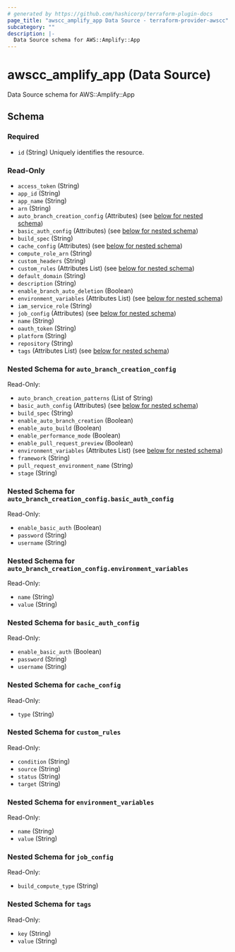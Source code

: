 ```yaml
---
# generated by https://github.com/hashicorp/terraform-plugin-docs
page_title: "awscc_amplify_app Data Source - terraform-provider-awscc"
subcategory: ""
description: |-
  Data Source schema for AWS::Amplify::App
---
```


# awscc_amplify_app (Data Source)

Data Source schema for AWS::Amplify::App



<!-- schema generated by tfplugindocs -->
## Schema

### Required

- `id` (String) Uniquely identifies the resource.

### Read-Only

- `access_token` (String)
- `app_id` (String)
- `app_name` (String)
- `arn` (String)
- `auto_branch_creation_config` (Attributes) (see [below for nested schema](#nestedatt--auto_branch_creation_config))
- `basic_auth_config` (Attributes) (see [below for nested schema](#nestedatt--basic_auth_config))
- `build_spec` (String)
- `cache_config` (Attributes) (see [below for nested schema](#nestedatt--cache_config))
- `compute_role_arn` (String)
- `custom_headers` (String)
- `custom_rules` (Attributes List) (see [below for nested schema](#nestedatt--custom_rules))
- `default_domain` (String)
- `description` (String)
- `enable_branch_auto_deletion` (Boolean)
- `environment_variables` (Attributes List) (see [below for nested schema](#nestedatt--environment_variables))
- `iam_service_role` (String)
- `job_config` (Attributes) (see [below for nested schema](#nestedatt--job_config))
- `name` (String)
- `oauth_token` (String)
- `platform` (String)
- `repository` (String)
- `tags` (Attributes List) (see [below for nested schema](#nestedatt--tags))

<a id="nestedatt--auto_branch_creation_config"></a>
### Nested Schema for `auto_branch_creation_config`

Read-Only:

- `auto_branch_creation_patterns` (List of String)
- `basic_auth_config` (Attributes) (see [below for nested schema](#nestedatt--auto_branch_creation_config--basic_auth_config))
- `build_spec` (String)
- `enable_auto_branch_creation` (Boolean)
- `enable_auto_build` (Boolean)
- `enable_performance_mode` (Boolean)
- `enable_pull_request_preview` (Boolean)
- `environment_variables` (Attributes List) (see [below for nested schema](#nestedatt--auto_branch_creation_config--environment_variables))
- `framework` (String)
- `pull_request_environment_name` (String)
- `stage` (String)

<a id="nestedatt--auto_branch_creation_config--basic_auth_config"></a>
### Nested Schema for `auto_branch_creation_config.basic_auth_config`

Read-Only:

- `enable_basic_auth` (Boolean)
- `password` (String)
- `username` (String)


<a id="nestedatt--auto_branch_creation_config--environment_variables"></a>
### Nested Schema for `auto_branch_creation_config.environment_variables`

Read-Only:

- `name` (String)
- `value` (String)



<a id="nestedatt--basic_auth_config"></a>
### Nested Schema for `basic_auth_config`

Read-Only:

- `enable_basic_auth` (Boolean)
- `password` (String)
- `username` (String)


<a id="nestedatt--cache_config"></a>
### Nested Schema for `cache_config`

Read-Only:

- `type` (String)


<a id="nestedatt--custom_rules"></a>
### Nested Schema for `custom_rules`

Read-Only:

- `condition` (String)
- `source` (String)
- `status` (String)
- `target` (String)


<a id="nestedatt--environment_variables"></a>
### Nested Schema for `environment_variables`

Read-Only:

- `name` (String)
- `value` (String)


<a id="nestedatt--job_config"></a>
### Nested Schema for `job_config`

Read-Only:

- `build_compute_type` (String)


<a id="nestedatt--tags"></a>
### Nested Schema for `tags`

Read-Only:

- `key` (String)
- `value` (String)
